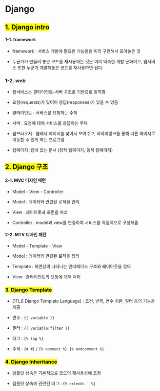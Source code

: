 # Django

## <mark> 1. Django intro</mark>

#### 1-1. framework

* framework : 서비스 개발에 필요한 기능들을 미리 구현해서 모아놓은 것

* 누군가가 만들어 놓은 코드를 재사용하는 것은 이미 익숙한 개발 문화이고, 웹서비스 또한 누군가 개발해놓은 코드를 재사용하면 된다.

### 1-2. web

* 웹서비스는 클라이언트-서버 구조를 기반으로 동작함

* 요청(requests)가 있어야 응답(responses)가 있을 수 있음

* 클라이언트 : 서비스를 요청하는 주체

* 서버 : 요청에 대해 서비스를 응답하는 주체

* 웹브라우저 : 웹에서 페이지를 찾아서 보여주고, 하이퍼링크를 통해 다른 페이지로 이동할 수 있게 하는 프로그램

* 웹페이지 :웹에 있는 문서 (정적 웹페이지, 동적 웹페이지)

## <mark> 2. Django 구조</mark>

#### 2-1. MVC 디자인 패턴

* Model - View - Controller

* Model : 데이터와 관련된 로직을 관리

* View : 레이아웃과 화면을 처리

* Controller : model과 view를 연결하여 서비스를 직접적으로 구성해줌

#### 2-2. MTV 디자인 패턴

* Model - Template - View

* Model : 데이터와 관련된 로직을 정리

* Template : 화면상의 나타나는 인터페이스 구조와 레이아웃을 정의

* View : 클라이언트의 요청에 대해 처리

### <mark> 3. Django Template</mark>

* DTL() Django Template Language) : 조건, 반복, 변수 치환, 필터 등의 기능을 제공

* 변수 : `{{ variable }}`

* 필터 : `{{ variable|filter }}`

* 태그 : `{% tag %}`

* 주석 : `{# #}` / `{% comment %} {% endcomment %}`

### <mark> 4. Django Inheritance</mark>

* 템플릿 상속은 기본적으로 코드의 재사용성에 초점

* 템플릿 상속에 관련된 태그 : `{% extends ''%}`

# 

